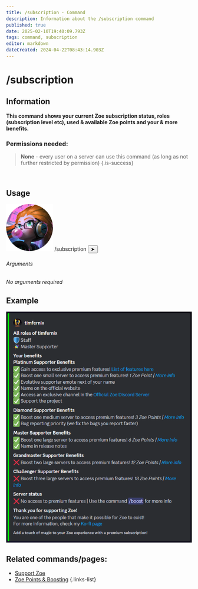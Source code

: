 ```yaml
---
title: /subscription - Command
description: Information about the /subscription command
published: true
date: 2025-02-10T19:40:09.793Z
tags: command, subscription
editor: markdown
dateCreated: 2024-04-22T08:43:14.903Z
---
```


# /subscription
## Information
**This command shows your current Zoe subscription status, roles (subscription level etc), used & available Zoe points and your & more benefits.**
<br>

### Permissions needed:
>**None** - every user on a server can use this command (as long as not further restricted by permission) {.is-success}

<br>

## Usage
<div class="discord-preview">
    <div class="dcp-chatbar">
        <img src="/zoe_logo.png" class="dcp-avatar">
        <span class="dcp-command">/subscription</span>
        <button class="dcp-send-btn">&#10148;</button> 
    </div>
</div>

###### Arguments
*No arguments required*
<br>
 
## Example
![](/en_/en_subscription.png)
<br>
 
## Related commands/pages:
-   [Support Zoe](/en/support)
-   [Zoe Points & Boosting](/en/Zoe-Points-And-Boosting)
{.links-list}
